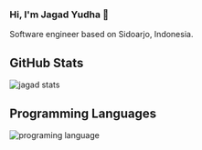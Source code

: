 ### Hi, I'm Jagad Yudha 👋

<p>Software engineer based on Sidoarjo, Indonesia.<p/>

## GitHub Stats
![jagad stats](https://github-readme-stats.vercel.app/api?username=jagadyudha&theme=radical)

## Programming Languages
![programing language](https://github-readme-stats.vercel.app/api/top-langs/?username=jagadyudha&theme=radical)
